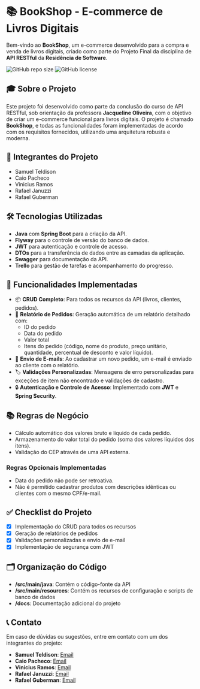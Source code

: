 # 📚 **BookShop - E-commerce de Livros Digitais**

Bem-vindo ao **BookShop**, um e-commerce desenvolvido para a compra e venda de livros digitais, criado como parte do Projeto Final da disciplina de **API RESTful** da **Residência de Software**.

![GitHub repo size](https://img.shields.io/github/repo-size/badges/shields?style=plastic)
![GitHub license](https://img.shields.io/github/license/seu-usuario/bookshop?style=plastic)

## 🎓 **Sobre o Projeto**

Este projeto foi desenvolvido como parte da conclusão do curso de API RESTful, sob orientação da professora **Jacqueline Oliveira**, com o objetivo de criar um e-commerce funcional para livros digitais. O projeto é chamado **BookShop**, e todas as funcionalidades foram implementadas de acordo com os requisitos fornecidos, utilizando uma arquitetura robusta e moderna.

## 👥 **Integrantes do Projeto**

- Samuel Teldison
- Caio Pacheco
- Vinicius Ramos
- Rafael Januzzi
- Rafael Guberman

## 🛠️ **Tecnologias Utilizadas**

- **Java** com **Spring Boot** para a criação da API.
- **Flyway** para o controle de versão do banco de dados.
- **JWT** para autenticação e controle de acesso.
- **DTOs** para a transferência de dados entre as camadas da aplicação.
- **Swagger** para documentação da API.
- **Trello** para gestão de tarefas e acompanhamento do progresso.

## 🚀 **Funcionalidades Implementadas**

- 📦 **CRUD Completo**: Para todos os recursos da API (livros, clientes, pedidos).
- 🧾 **Relatório de Pedidos**: Geração automática de um relatório detalhado com:
  - ID do pedido
  - Data do pedido
  - Valor total
  - Itens do pedido (código, nome do produto, preço unitário, quantidade, percentual de desconto e valor líquido).
- 📧 **Envio de E-mails**: Ao cadastrar um novo pedido, um e-mail é enviado ao cliente com o relatório.
- 🏷️ **Validações Personalizadas**: Mensagens de erro personalizadas para exceções de item não encontrado e validações de cadastro.
- 🔒 **Autenticação e Controle de Acesso**: Implementado com **JWT** e **Spring Security**.

## 📚 **Regras de Negócio**

- Cálculo automático dos valores bruto e líquido de cada pedido.
- Armazenamento do valor total do pedido (soma dos valores líquidos dos itens).
- Validação do CEP através de uma API externa.
  
### **Regras Opcionais Implementadas**
- Data do pedido não pode ser retroativa.
- Não é permitido cadastrar produtos com descrições idênticas ou clientes com o mesmo CPF/e-mail.

## ✅ **Checklist do Projeto**

- [x] Implementação do CRUD para todos os recursos
- [x] Geração de relatórios de pedidos
- [x] Validações personalizadas e envio de e-mail
- [x] Implementação de segurança com JWT

## 🗂️ **Organização do Código**

- **/src/main/java**: Contém o código-fonte da API
- **/src/main/resources**: Contém os recursos de configuração e scripts de banco de dados
- **/docs**: Documentação adicional do projeto

## 📞 **Contato**

Em caso de dúvidas ou sugestões, entre em contato com um dos integrantes do projeto:

- **Samuel Teldison**: [Email](mailto:hometeldison@gmail.com)
- **Caio Pacheco**: [Email](mailto:caiojunqueirapacheco@gmail.com)
- **Vinicius Ramos**: [Email](mailto:viniramospimenta@gmail.com)
- **Rafael Januzzi**: [Email](mailto:rafael_januzi@hotmail.com)
- **Rafael Guberman**: [Email](mailto:rafaeltyf@gmail.com)
